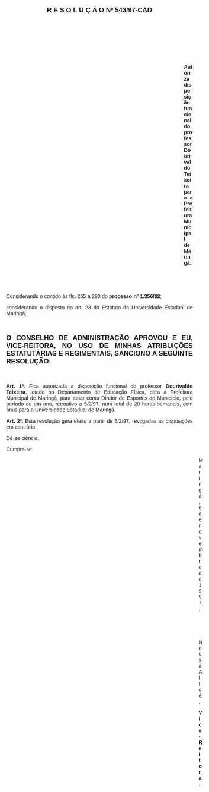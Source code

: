 <BODY>

<B><FONT FACE="Arial" SIZE=4><P ALIGN="CENTER">R E S O L U &Ccedil; &Atilde; O   Nº 543/97-CAD</P>
</B></FONT><FONT FACE="Arial">
<P>&nbsp;</P>
<P>&nbsp;</P>
<P>&nbsp;</P>
<P>&nbsp;</P><DIR>
<DIR>
<DIR>
<DIR>
<DIR>
<DIR>
<DIR>
<DIR>
<DIR>
<DIR>
<DIR>
<DIR>

<B><P ALIGN="JUSTIFY">Autoriza disposi&ccedil;&atilde;o funcional do professor Dourivaldo Teixeira para a Prefeitura Municipal de Maring&aacute;.</P>
</B><P ALIGN="JUSTIFY"></P>
<P>&nbsp;</P>
<P>&nbsp;</P></DIR>
</DIR>
</DIR>
</DIR>
</DIR>
</DIR>
</DIR>
</DIR>
</DIR>
</DIR>
</DIR>
</DIR>

<P ALIGN="JUSTIFY">&#9;Considerando o contido &agrave;s fls. 265 a 280 do<B> processo nº 1.356/82</B>;</P>
<P ALIGN="JUSTIFY">&#9;considerando o disposto no art. 23 do Estatuto da Universidade Estadual de Maring&aacute;,</P>
<P ALIGN="JUSTIFY"></P>
<P ALIGN="JUSTIFY">&nbsp;</P>
</FONT><B><FONT FACE="Arial" SIZE=4><P ALIGN="JUSTIFY">O CONSELHO DE ADMINISTRA&Ccedil;&Atilde;O APROVOU E EU, VICE-REITORA, NO USO DE MINHAS ATRIBUI&Ccedil;&Otilde;ES ESTATUT&Aacute;RIAS E REGIMENTAIS, SANCIONO A SEGUINTE RESOLU&Ccedil;&Atilde;O:</P>
</B></FONT><FONT FACE="Arial"><P ALIGN="JUSTIFY"></P>
<P ALIGN="JUSTIFY">&nbsp;</P>
<P ALIGN="JUSTIFY">&#9;<B>Art. 1º. </B>Fica autorizada a disposi&ccedil;&atilde;o funcional do professor <B>Dourivaldo Teixeira</B>, lotado no Departamento de Educa&ccedil;&atilde;o F&iacute;sica, para a Prefeitura Municipal de Maring&aacute;, para atuar como Diretor de Esportes do Munic&iacute;pio, pelo per&iacute;odo de um ano, retroativo a 5/2/97, num total de 20 horas semanais, com &ocirc;nus para a Universidade Estadual de Maring&aacute;.</P>
<P ALIGN="JUSTIFY">&#9;<B>Art. 2º.</B> Esta resolu&ccedil;&atilde;o gera efeito a partir de 5/2/97, revogadas as disposi&ccedil;&otilde;es em contr&aacute;rio.</P>
<P>&#9;D&ecirc;-se ci&ecirc;ncia.</P>
<P>&#9;Cumpra-se.</P>
<DIR>
<DIR>
<DIR>
<DIR>
<DIR>
<DIR>
<DIR>
<DIR>
<DIR>
<DIR>
<DIR>
<DIR>
<DIR>

<P>Maring&aacute;, 6 de novembro de 1997.</P>

<P>&nbsp;</P>
<P>&nbsp;</P>
<P>Neusa Alto&eacute;,</P>
<B><P>Vice-Reitora</B>.</P></DIR>
</DIR>
</DIR>
</DIR>
</DIR>
</DIR>
</DIR>
</DIR>
</DIR>
</DIR>
</DIR>
</DIR>
</DIR>
</FONT></BODY>
